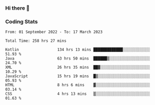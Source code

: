 ### Hi there 👋

<!--
**Girrafeec/girrafeec** is a ✨ _special_ ✨ repository because its `README.md` (this file) appears on your GitHub profile.

Here are some ideas to get you started:

- 🔭 I’m currently working on ...
- 🌱 I’m currently learning ...
- 👯 I’m looking to collaborate on ...
- 🤔 I’m looking for help with ...
- 💬 Ask me about ...
- 📫 How to reach me: ...
- 😄 Pronouns: ...
- ⚡ Fun fact: ...
-->

### Coding Stats
<!--START_SECTION:waka-->

```text
From: 01 September 2022 - To: 17 March 2023

Total Time: 258 hrs 27 mins

Kotlin                 134 hrs 13 mins █████████████░░░░░░░░░░░░   51.93 %
Java                   63 hrs 50 mins  ██████▒░░░░░░░░░░░░░░░░░░   24.70 %
XML                    26 hrs 35 mins  ██▓░░░░░░░░░░░░░░░░░░░░░░   10.29 %
JavaScript             15 hrs 19 mins  █▒░░░░░░░░░░░░░░░░░░░░░░░   05.93 %
HTML                   8 hrs 6 mins    ▓░░░░░░░░░░░░░░░░░░░░░░░░   03.14 %
CSS                    4 hrs 13 mins   ▒░░░░░░░░░░░░░░░░░░░░░░░░   01.63 %
```

<!--END_SECTION:waka-->
